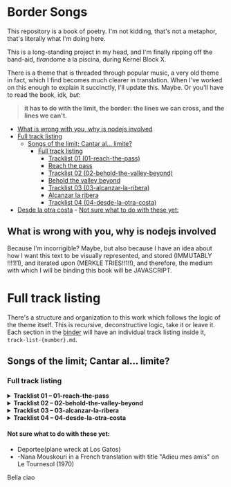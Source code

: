 # Border Songs

This repository is a book of poetry. I'm not kidding, that's not a metaphor, that's literally what I'm doing here.

This is a long-standing project in my head, and I'm finally ripping off the band-aid, *tira*ndome a la piscina, during Kernel Block X.

There is a theme that is threaded through popular music, a very old theme in fact, which I find becomes much clearer in translation. When I've worked on this enough to explain it succinctly, I'll update this. Maybe. Or you'll have to read the book, idk, *but*:

>
> **it has to do with the limit, the border: the lines we can cross, and the lines we can't.**
>

<!-- START doctoc generated TOC please keep comment here to allow auto update -->
<!-- DON'T EDIT THIS SECTION, INSTEAD RE-RUN doctoc TO UPDATE -->

  - [What is wrong with you, why is nodejs involved](#what-is-wrong-with-you-why-is-nodejs-involved)
- [Full track listing](#full-track-listing)
  - [Songs of the limit; Cantar al... limite?](#songs-of-the-limit-cantar-al-limite)
    - [Full track listing](#full-track-listing-1)
      - [Tracklist 01 (01-reach-the-pass)](#tracklist-01-01-reach-the-pass)
      - [Reach the pass](#reach-the-pass)
      - [Tracklist 02 (02-behold-the-valley-beyond)](#tracklist-02-02-behold-the-valley-beyond)
      - [Behold the valley beyond](#behold-the-valley-beyond)
      - [Tracklist 03 (03-alcanzar-la-ribera)](#tracklist-03-03-alcanzar-la-ribera)
      - [Alcanzar la ribera](#alcanzar-la-ribera)
      - [Tracklist 04 (04-desde-la-otra-costa)](#tracklist-04-04-desde-la-otra-costa)
- [Desde la otra costa](#desde-la-otra-costa)
      - [Not sure what to do with these yet:](#not-sure-what-to-do-with-these-yet)

<!-- END doctoc generated TOC please keep comment here to allow auto update -->

## What is wrong with you, why is nodejs involved

Because I'm incorrigible? Maybe, but also because I have an idea about how I want this text to be visually represented, and stored (IMMUTABLY !!!1!1), and iterated upon (MERKLE TRIES!!1!!), and therefore, the medium with which I will be binding this book will be JAVASCRIPT.

# Full track listing

There's a structure and organization to this work which follows the logic of the theme itself. This is recursive, deconstructive logic, take it or leave it. Each section in the [binder](./binder/) will have an individual track listing inside it, `track-list-{number}.md`. 

## Songs of the limit; Cantar al... limite?

<!-- BEGIN FULL TRACKLIST -->

### Full track listing

<details>
<summary><strong>Tracklist 01 – 01-reach-the-pass</strong></summary>

#### Reach the pass
00 - Wasn't born to follow - Gerry Goffin, Carole  King, Roger McGuinn

01 - El Paso - Traditional (?), Robert Hunter?  
02 - Viva las Vegas - Jello Biafra / The Dead Kennedys  
03 - Waylon Jennings Live! - John Darnielle  
04 - Cielito Lindo  
05 - Free Mexican Air Force - Peter Rowan  
06 - Mexicali Blues - Bob Weir  
07 - Romance in Durango - Bob Dylan, his psychiatrist  
08 - Return of the Grievous Angel - Gram Parsons
</details>

<details>
<summary><strong>Tracklist 02 – 02-behold-the-valley-beyond</strong></summary>

#### Behold the valley beyond
00 - Crossing The Bar, Alfred, Lord Tennyson

01 - Boulder to Birmingham - Emmylou Harris  
02 - Farther Along - Traditional (?), The Byrds  
03 - Tierra del olvido - Carlos Vives  
04 - Y nos dieron las diez - Joaquin Sabina  
05 - Wild Horses - Gram Parsons, Keith Richards (?)  
06 - Landslide - Stevie Nicks  
07 - Just a Season - Roger McGuinn, Jacques Levy  
08 - The Road - Emmylou Harris
</details>

<details>
<summary><strong>Tracklist 03 – 03-alcanzar-la-ribera</strong></summary>

#### Alcanzar la ribera
00 - Mama dame cien pesetas - Rafaella Carrà  

01 - Malagueña salerosa - Traditional, Chingón  
02 - Buscando América - Ruben Blades  
03 - Fast Car - Tracy Chapman v. Eric Combs  
04 - Visa para un sueño - Juan Luis Guerra  
05 - Caminos Verdes - Ruben Blades  
06 - Sandinista - The Clash  
07 - Pa'l Norte - Calle 13
</details>

<details>
<summary><strong>Tracklist 04 – 04-desde-la-otra-costa</strong></summary>

# Desde la otra costa
00 - Clandestino - Manu Chao
 
01 - Hotel California - The Eagles v. the Gipsy Kings  
02 - Why you'd want to live here - Ben Gibbard  
03 - Juan Luis Guerra - El costo de la vida  
04 - La hormiguera - Calle 13  
05 - Frijolero - Molotov  
06 - Desaparecido - Manu Chao  
07 - Dancing in the Dark - Springsteen v. Juanes  
08 - Volver - Carlos Gardel
</details>

<!-- END FULL TRACKLIST -->

#### Not sure what to do with these yet:
- Deportee(plane wreck at Los Gatos)
- -Nana Mouskouri in a French translation with title "Adieu mes amis" on Le Tournesol (1970)

Bella ciao